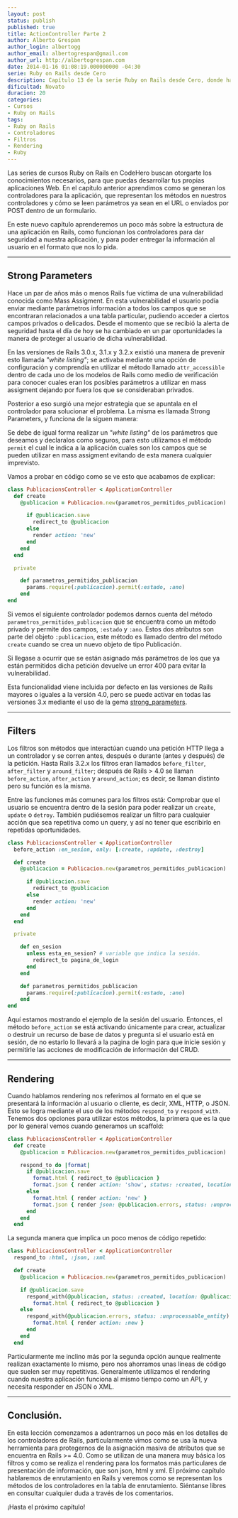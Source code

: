 ```yaml
---
layout: post
status: publish
published: true
title: ActionController Parte 2
author: Alberto Grespan
author_login: albertogg
author_email: albertogrespan@gmail.com
author_url: http://albertogrespan.com
date: 2014-01-16 01:08:19.000000000 -04:30
serie: Ruby on Rails desde Cero
description: Capítulo 13 de la serie Ruby on Rails desde Cero, donde hablamos sobre strong parameters, filtros y rendering del contenido todo dentro del actioncontroller
dificultad: Novato
duracion: 20
categories:
- Cursos
- Ruby on Rails
tags:
- Ruby on Rails
- Controladores
- Filtros
- Rendering
- Ruby
---
```

Las series de cursos Ruby on Rails en CodeHero buscan otorgarte los conocimientos necesarios, para que puedas desarrollar tus propias aplicaciones Web. En el capítulo anterior aprendimos como se generan los controladores para la aplicación, que representan los métodos en nuestros controladores y cómo se leen parámetros ya sean en el URL o enviados por POST dentro de un formulario.

En este nuevo capítulo aprenderemos un poco más sobre la estructura de una aplicación en Rails, como funcionan los controladores para dar seguridad a nuestra aplicación, y para poder entregar la información al usuario en el formato que nos lo pida.

* * *

## Strong Parameters

Hace un par de años más o menos Rails fue víctima de una vulnerabilidad conocida como Mass Assigment. En esta vulnerabilidad el usuario podía enviar mediante parámetros información a todos los campos que se encontraran relacionados a una tabla particular, pudiendo acceder a ciertos campos privados o delicados. Desde el momento que se recibió la alerta de seguridad hasta el día de hoy se ha cambiado en un par oportunidades la manera de proteger al usuario de dicha vulnerabilidad.

En las versiones de Rails 3.0.x, 3.1.x y 3.2.x existió una manera de prevenir esto llamada *"white listing"*; se activaba mediante una opción de configuración y comprendía en utilizar el método llamado `attr_accessible` dentro de cada uno de los modelos de Rails como medio de verificación para conocer cuales eran los posibles parámetros a utilizar en mass assigment dejando por fuera los que se consideraban privados.

Posterior a eso surgió una mejor estrategia que se apuntala en el controlador para solucionar el problema. La misma es llamada Strong Parameters, y funciona de la siguen manera:

Se debe de igual forma realizar un *"white listing"* de los parámetros que deseamos y declaralos como seguros, para esto utilizamos el método `permit` el cual le indica a la aplicación cuales son los campos que se pueden utilizar en mass assigment evitando de esta manera cualquier imprevisto.

Vamos a probar en código como se ve esto que acabamos de explicar:

```ruby
class PublicacionsController < ApplicationController
  def create
    @publicacion = Publicacion.new(parametros_permitidos_publicacion)

      if @publicacion.save
        redirect_to @publicacion
      else
        render action: 'new'
      end
    end
  end

  private

    def parametros_permitidos_publicacion
      params.require(:publicacion).permit(:estado, :ano)
    end
end
```

Si vemos el siguiente controlador podemos darnos cuenta del método `parametros_permitidos_publicacion` que se encuentra como un método privado  y permite dos campos, `:estado` y `:ano`. Estos dos atributos son parte del objeto `:publicacion`, este método es llamado dentro del método `create` cuando se crea un nuevo objeto de tipo Publicación.

Si llegase a ocurrir que se están asignado más parámetros de los que ya están permitidos dicha petición devuelve un error 400 para evitar la vulnerabilidad.

Esta funcionalidad viene incluida por defecto en las versiones de Rails mayores o iguales a la versión 4.0, pero se puede activar en todas las versiones 3.x mediante el uso de la gema [strong_parameters](https://github.com/rails/strong_parameters).



* * *

## Filters

Los filtros son métodos que interactúan cuando una petición HTTP llega a un controlador y se corren antes, después o durante (antes y después) de la petición. Hasta Rails 3.2.x los filtros eran llamados `before_filter`, `after_filter` y `around_filter`; después de Rails > 4.0 se llaman `before_action`, `after_action` y `around_action`; es decir, se llaman distinto pero su función es la misma.

Entre las funciones más comunes para los filtros está: Comprobar que el usuario se encuentra dentro de la sesión para poder realizar un `create`, `update` o `detroy`. También pudiésemos realizar un filtro para cualquier acción que sea repetitiva como un query, y así no tener que escribirlo en repetidas oportunidades.

```ruby
class PublicacionsController < ApplicationController
  before_action :en_sesion, only: [:create, :update, :destroy]

  def create
    @publicacion = Publicacion.new(parametros_permitidos_publicacion)

      if @publicacion.save
        redirect_to @publicacion
      else
        render action: 'new'
      end
    end
  end

  private

    def en_sesion
      unless esta_en_sesion? # variable que indica la sesión.
        redirect_to pagina_de_login
      end
    end

    def parametros_permitidos_publicacion
      params.require(:publicacion).permit(:estado, :ano)
    end
end
```

Aquí estamos mostrando el ejemplo de la sesión del usuario. Entonces, el método `before_action` se está activando únicamente para crear, actualizar o destruir un recurso de base de datos y pregunta si el usuario está en sesión, de no estarlo lo llevará a la pagina de login para que inicie sesión y permitirle las acciones de modificación de información del CRUD.

* * *

## Rendering

Cuando hablamos rendering nos referimos al formato en el que se presentará la información al usuario o cliente, es decir, XML, HTTP, o JSON. Esto se logra mediante el uso de los métodos `respond_to` y `respond_with`. Tenemos dos opciones para utilizar estos métodos, la primera que es la que por lo general vemos cuando generamos un scaffold:

```ruby
class PublicacionsController < ApplicationController
  def create
    @publicacion = Publicacion.new(parametros_permitidos_publicacion)

    respond_to do |format|
      if @publicacion.save
        format.html { redirect_to @publicacion }
        format.json { render action: 'show', status: :created, location: @publicacion }
      else
        format.html { render action: 'new' }
        format.json { render json: @publicacion.errors, status: :unprocessable_entity }
      end
    end
  end
```

La segunda manera que implica un poco menos de código repetido:

```ruby
class PublicacionsController < ApplicationController
  respond_to :html, :json, :xml

  def create
    @publicacion = Publicacion.new(parametros_permitidos_publicacion)

    if @publicacion.save
      respond_with(@publicacion, status: :created, location: @publicacion) do |format|
        format.html { redirect_to @publicacion }
    else
      respond_with(@publicacion.errors, status: :unprocessable_entity) do |format|
        format.html { render action: :new }
      end
    end
  end
```

Particularmente me inclino más por la segunda opción aunque realmente realizan exactamente lo mismo, pero nos ahorramos unas lineas de código que suelen ser muy repetitivas. Generalmente utilizamos el rendering cuando nuestra aplicación funciona al mismo tiempo como un API, y necesita responder en JSON o XML.

* * *

## Conclusión.

En esta lección comenzamos a adentrarnos un poco más en los detalles de los controladores de Rails, particularmente vimos como se usa la nueva herramienta para protegernos de la asignación masiva de atributos que se encuentra en Rails >= 4.0. Como se utilizan de una manera muy básica los filtros y como se realiza el rendering para los formatos más particulares de presentación de información, que son json, html y xml. El próximo capítulo hablaremos de enrutamiento en Rails y veremos como se representan los métodos de los controladores en la tabla de enrutamiento. Siéntanse libres en consultar cualquier duda a través de los comentarios.

¡Hasta el próximo capítulo!
